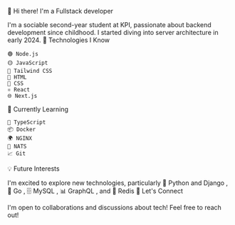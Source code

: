 👋 Hi there! I'm a Fullstack developer

I'm a sociable second-year student at KPI, passionate about backend development since childhood. I started diving into server architecture in early 2024.
🌟 Technologies I Know

    🟢 Node.js
    🟡 JavaScript
    🎨 Tailwind CSS
    📄 HTML
    📄 CSS
    ⚛️ React
    🌐 Next.js

🚀 Currently Learning

    📘 TypeScript
    📦 Docker
    🌍 NGINX
    🚀 NATS
    📈 Git

💡 Future Interests

I'm excited to explore new technologies, particularly 🐍 Python and Django
, 🌿 Go
, 🗄️ MySQL
, 📊 GraphQL
, and 🚀 Redis
💬 Let's Connect

I'm open to collaborations and discussions about tech! Feel free to reach out!
